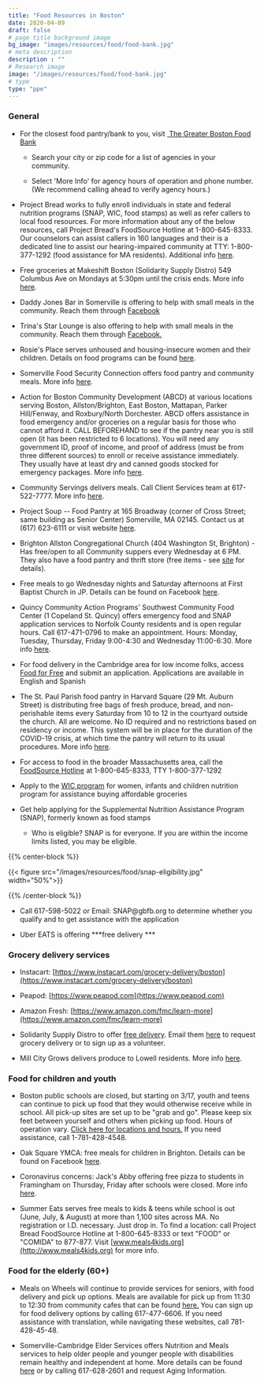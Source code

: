 ```yaml
---
title: "Food Resources in Boston"
date: 2020-04-09
draft: false
# page title background image
bg_image: "images/resources/food/food-bank.jpg"
# meta description
description : ""
# Research image
image: "/images/resources/food/food-bank.jpg"
# type
type: "ppe"
---
```


### General

-   For the closest food pantry/bank to you, visit [ The Greater Boston
    Food Bank](https://www.gbfb.org/need-food/)

    -   Search your city or zip code for a list of agencies in your
        community. 

    -   Select 'More Info' for agency hours of operation and phone
        number. (We recommend calling ahead to verify agency hours.)

-   Project Bread works to fully enroll individuals in state and federal
    nutrition programs (SNAP, WIC, food stamps) as well as refer callers
    to local food resources. For more information about any of the below
    resources, call Project Bread\'s FoodSource Hotline at
    1-800-645-8333. Our counselors can assist callers in 160 languages
    and their is a dedicated line to assist our hearing-impaired
    community at TTY: 1-800-377-1292 (food assistance for MA residents).
    Additional info [here](http://www.projectbread.org/get-help/).

-   Free groceries at Makeshift Boston (Solidarity Supply Distro) 549
    Columbus Ave on Mondays at 5:30pm until the crisis ends. More info
    [here](https://www.facebook.com/SolidaritySupplyDistro/).

-   Daddy Jones Bar in Somerville is offering to help with small meals
    in the community. Reach them through
    [Facebook](https://www.facebook.com/daddyjonesbar/photos/pb.139045476187154.-2207520000../2814737978617877/?type=3&theater)

-   Trina's Star Lounge is also offering to help with small meals in the
    community. Reach them through
    [Facebook.](https://www.facebook.com/trinastarlitelounge/photos/a.10151514717759930/10157517108664930/)

-   Rosie\'s Place serves unhoused and housing-insecure women and their
    children. Details on food programs can be found
    [here](http://www.rosiesplace.org/how_we_help/emergency_services/food_programs).

-   Somerville Food Security Connection offers food pantry and community
    meals. More info
    [here](http://somervillefoodsecurity.org/get-involved/).

-   Action for Boston Community Development (ABCD) at various locations
    serving Boston, Allston/Brighton, East Boston, Mattapan, Parker
    Hill/Fenway, and Roxbury/North Dorchester. ABCD offers assistance in
    food emergency and/or groceries on a regular basis for those who
    cannot afford it. CALL BEFOREHAND to see if the pantry near you is
    still open (it has been restricted to 6 locations). You will need
    any government ID, proof of income, and proof of address (must be
    from three different sources) to enroll or receive assistance
    immediately. They usually have at least dry and canned goods stocked
    for emergency packages. More info
    [here](https://bostonabcd.org/service/food-pantries/).

-   Community Servings delivers meals. Call Client Services team at
    617-522-7777. More info [here](https://www.servings.org/meal-faq/).

-   Project Soup -- Food Pantry at 165 Broadway (corner of Cross Street;
    same building as Senior Center) Somerville, MA 02145. Contact us
    at (617) 623-6111 or visit website
    [here](http://www.somervillehomelesscoalition.org/food-security/).

-   Brighton Allston Congregational Church (404 Washington St,
    Brighton) - Has free/open to all Community suppers every Wednesday
    at 6 PM. They also have a food pantry and thrift store (free items -
    see [site](https://brightonucc.org/whatwedo/) for details).

-   Free meals to go Wednesday nights and Saturday afternoons at First
    Baptist Church in JP. Details can be found on Facebook
    [here](https://www.facebook.com/FirstBaptistJP/).

-   Quincy Community Action Programs\' Southwest Community Food Center
    (1 Copeland St. Quincy) offers emergency food and SNAP application
    services to Norfolk County residents and is open regular hours. Call
    617-471-0796 to make an appointment. Hours: Monday, Tuesday,
    Thursday, Friday 9:00-4:30 and Wednesday 11:00-6:30. More info
    [here](https://www.qcap.org/our-programs/food-nutrition/#southwest).

-   For food delivery in the Cambridge area for low income folks, access
    [Food for
    Free](https://foodforfree.org/home-delivery/) and
    submit an application. Applications are available in English and
    Spanish
    
-  The St. Paul Parish food pantry in Harvard Square (29 Mt. Auburn Street) is
   distributing free bags of fresh produce, bread, and non-perishable items every 
   Saturday from 10 to 12 in the courtyard outside the church. All are welcome. 
   No ID required and no restrictions based on residency or income. 
   This system will be in place for the duration of the COVID-19 crisis, 
   at which time the pantry will return to its usual procedures. More info 
   [here](https://www.finditcambridge.org/programs/food-pantry-st-paul-parish).

-   For access to food in the broader Massachusetts area, call the
    [FoodSource
    Hotline](http://www.projectbread.org/get-help/foodsource-hotline.html)
    at 1-800-645-8333, TTY 1-800-377-1292

-   Apply to the [WIC
    program](https://www.mass.gov/forms/apply-for-wic-online)
    for women, infants and children nutrition program for assistance
    buying affordable groceries

-   Get help applying for the Supplemental Nutrition Assistance Program
    (SNAP), formerly known as food stamps

    -   Who is eligible? SNAP is for everyone. If you are within the
        income limits listed, you may be eligible.

{{% center-block %}}

{{< figure src="/images/resources/food/snap-eligibility.jpg" width="50%">}}

{{% /center-block %}}

-   Call 617-598-5022 or Email: SNAP\@gbfb.org to determine whether you
    qualify and to get assistance with the application

<!-- -->

-   Uber EATS is offering ***free delivery ***

### Grocery delivery services

-   Instacart:
    [https://www.instacart.com/grocery-delivery/boston](https://www.instacart.com/grocery-delivery/boston)

-   Peapod:
    [https://www.peapod.com](https://www.peapod.com)

-   Amazon Fresh:
    [https://www.amazon.com/fmc/learn-more](https://www.amazon.com/fmc/learn-more)

-   Solidarity Supply Distro to offer [free
    delivery](https://www.facebook.com/SolidaritySupplyDistro/photos/a.103617487940477/103617374607155/?type=3&theater).
    Email them
    [here](mailto:bostonsolidaritysupplydistro@protonmail.com)
    to request grocery delivery or to sign up as a volunteer. 

-   Mill City Grows delivers produce to Lowell residents. More info
    [here](https://www.millcitygrows.org/mill-city-grows-markets/food-access/).

### Food for children and youth

-   Boston public schools are closed, but starting on 3/17, youth and
    teens can continue to pick up food that they would otherwise receive
    while in school. All pick-up sites are set up to be \"grab and go\".
    Please keep six feet between yourself and others when picking up
    food. Hours of operation vary. [Click here for locations and
    hours.](https://www.boston.gov/departments/food-access/map-meal-sites-boston)
    If you need assistance, call 1-781-428-4548.

-   Oak Square YMCA: free meals for children in Brighton. Details can be
    found on Facebook [here](facebook.com/OakSquareYMCA).

-   Coronavirus concerns: Jack's Abby offering free pizza to students in
    Framingham on Thursday, Friday after schools were closed. More info
    [here](https://www.masslive.com/boston/2020/03/coronavirus-concerns-jacks-abby-offering-free-pizza-to-students-in-framingham-on-thursday-friday-after-schools-were-closed.html).

-   Summer Eats serves free meals to kids & teens while school is out
    (June, July, & August) at more than 1,100 sites across MA. No
    registration or I.D. necessary. Just drop in. To find a location:
    call Project Bread FoodSource Hotline at 1-800-645-8333 or text
    \"FOOD\" or \"COMIDA\" to 877-877. Visit
    [www.meals4kids.org](http://www.meals4kids.org) for more info.

### Food for the elderly (60+)

-   Meals on Wheels will continue to provide services for seniors, with
    food delivery and pick up options. Meals are available for pick up
    from 11:30 to 12:30 from community cafes that can be found
    [here.](https://www.ethocare.org/cororavirus-covid-19-response-community-cafe-open-and-closure-status/)
    You can sign up for food delivery options by calling 617-477-6606.
    If you need assistance with translation, while navigating these
    websites, call 781-428-45-48. 

-   Somerville-Cambridge Elder Services offers Nutrition and Meals
    services to help older people and younger people with disabilities
    remain healthy and independent at home. More details can be found
    [here](https://eldercare.org/find-what-you-need/nutrition_and_meals/)
    or by calling 617-628-2601 and request Aging Information.
